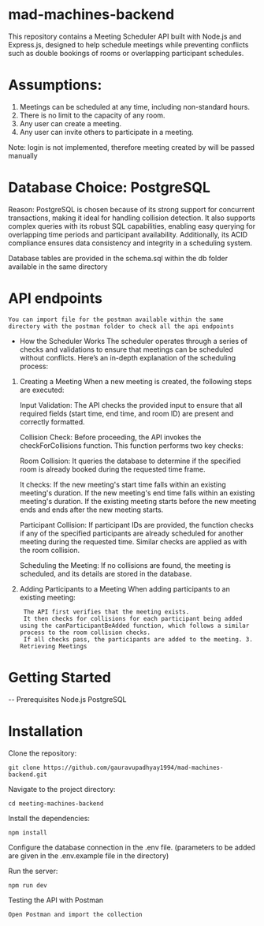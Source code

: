 # mad-machines-backend

This repository contains a Meeting Scheduler API built with Node.js and Express.js, designed to help schedule meetings while preventing conflicts such as double bookings of rooms or overlapping participant schedules.

# Assumptions:

1. Meetings can be scheduled at any time, including non-standard hours.
2. There is no limit to the capacity of any room.
3. Any user can create a meeting.
4. Any user can invite others to participate in a meeting.

Note: login is not implemented, therefore meeting created by will be passed manually

# Database Choice: PostgreSQL

Reason: PostgreSQL is chosen because of its strong support for concurrent transactions, making it ideal for handling collision detection. It also supports complex queries with its robust SQL capabilities, enabling easy querying for overlapping time periods and participant availability. Additionally, its ACID compliance ensures data consistency and integrity in a scheduling system.

Database tables are provided in the schema.sql within the db folder available in the same directory

# API endpoints

    You can import file for the postman available within the same directory with the postman folder to check all the api endpoints

- How the Scheduler Works
  The scheduler operates through a series of checks and validations to ensure that meetings can be scheduled without conflicts. Here’s an in-depth explanation of the scheduling process:

1.  Creating a Meeting
    When a new meeting is created, the following steps are executed:

    Input Validation: The API checks the provided input to ensure that all required fields (start time, end time, and room ID) are present and correctly formatted.

    Collision Check: Before proceeding, the API invokes the checkForCollisions function. This function performs two key checks:

    Room Collision: It queries the database to determine if the specified room is already booked during the requested time frame.

    It checks: If the new meeting's start time falls within an existing meeting's duration.
    If the new meeting's end time falls within an existing meeting's duration.
    If the existing meeting starts before the new meeting ends and ends after the new meeting starts.

    Participant Collision: If participant IDs are provided, the function checks if any of the specified participants are already scheduled for another meeting during the requested time. Similar checks are applied as with the room collision.

    Scheduling the Meeting: If no collisions are found, the meeting is scheduled, and its details are stored in the database.

2.  Adding Participants to a Meeting
    When adding participants to an existing meeting:

         The API first verifies that the meeting exists.
         It then checks for collisions for each participant being added using the canParticipantBeAdded function, which follows a similar process to the room collision checks.
         If all checks pass, the participants are added to the meeting. 3. Retrieving Meetings

# Getting Started

-- Prerequisites
Node.js
PostgreSQL

# Installation

Clone the repository:

    git clone https://github.com/gauravupadhyay1994/mad-machines-backend.git

Navigate to the project directory:

    cd meeting-machines-backend

Install the dependencies:

    npm install

Configure the database connection in the .env file. (parameters to be added are given in the .env.example file in the directory)

Run the server:

    npm run dev

Testing the API with Postman

    Open Postman and import the collection
